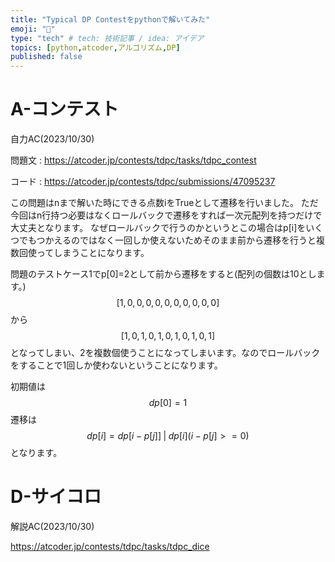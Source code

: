 ```yaml
---
title: "Typical DP Contestをpythonで解いてみた"
emoji: "🐥"
type: "tech" # tech: 技術記事 / idea: アイデア
topics: [python,atcoder,アルゴリズム,DP]
published: false
---
```


# A-コンテスト
自力AC(2023/10/30)

問題文 : https://atcoder.jp/contests/tdpc/tasks/tdpc_contest

コード : https://atcoder.jp/contests/tdpc/submissions/47095237

この問題はnまで解いた時にできる点数iをTrueとして遷移を行いました。
ただ今回はn行持つ必要はなくロールバックで遷移をすれば一次元配列を持つだけで大丈夫となります。
なぜロールバックで行うのかというとこの場合はp[i]をいくつでもつかえるのではなく一回しか使えないためそのまま前から遷移を行うと複数回使ってしまうことになります。

問題のテストケース1でp[0]=2として前から遷移をすると(配列の個数は10とします。)
$$[1,0,0,0,0,0,0,0,0,0,0]$$
から
$$[1,0,1,0,1,0,1,0,1,0,1]$$
となってしまい、2を複数個使うことになってしまいます。なのでロールバックをすることで1回しか使わないということになります。

初期値は
$$dp[0]=1$$
遷移は
$$dp[i]=dp[i-p[j]]\;|\;dp[i](i-p[j]>=0)$$
となります。

# D-サイコロ
解説AC(2023/10/30)

https://atcoder.jp/contests/tdpc/tasks/tdpc_dice